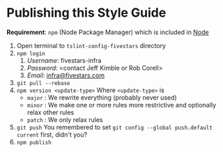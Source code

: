 # Publishing this Style Guide

**Requirement**: `npm` (Node Package Manager) which is included in [Node](https://nodejs.org/en/download/)

1. Open terminal to `tslint-config-fivestars` directory
1. `npm login`
    1. _Username_: fivestars-infra
    1. _Password_: \<contact Jeff Kimble or Rob Corell\>
    1. _Email_: infra@fivestars.com
1. `git pull --rebase`
1. `npm version <update-type>`
    Where `<update-type>` is
    * `major` : We rewrite everything (probably never used)
    * `minor` : We make one or more rules more restrictive and optionally relax other rules
    * `patch` : We only relax rules
1. `git push`
    You remembered to set `git config --global push.default current` first, didn't you?
1. `npm publish`
